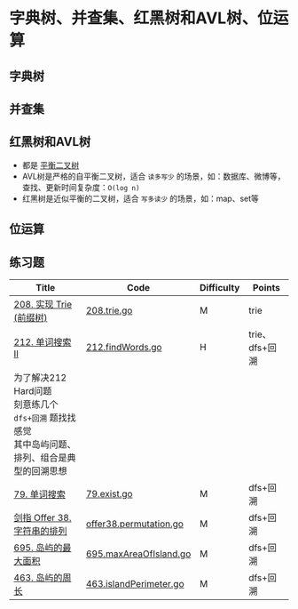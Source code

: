 # 字典树、并查集、红黑树和AVL树、位运算

## 字典树

## 并查集

## 红黑树和AVL树

- 都是 [平衡二叉树](https://zh.wikipedia.org/wiki/%E5%B9%B3%E8%A1%A1%E6%A0%91)
- AVL树是严格的自平衡二叉树，适合 `读多写少` 的场景，如：数据库、微博等，查找、更新时间复杂度：`O(log n)`
- 红黑树是近似平衡的二叉树，适合 `写多读少` 的场景，如：map、set等

## 位运算

## 练习题

| Title | Code | <span id="Top">Difficulty</span> | Points |
| ----- | ---- | -------------------------------- |--------|
|[208. 实现 Trie (前缀树)](https://leetcode-cn.com/problems/implement-trie-prefix-tree/)|[208.trie.go](208.trie.go)|M|trie|
|[212. 单词搜索 II](https://leetcode-cn.com/problems/word-search-ii/)|[212.findWords.go](212.findWords.go)|H|trie、dfs+回溯|
|为了解决212 Hard问题<br />刻意练几个 `dfs+回溯` 题找找感觉<br />其中岛屿问题、排列、组合是典型的回溯思想|
|[79. 单词搜索](https://leetcode-cn.com/problems/word-search/)|[79.exist.go](79.exist.go)|M|dfs+回溯|
|[剑指 Offer 38. 字符串的排列](https://leetcode-cn.com/problems/zi-fu-chuan-de-pai-lie-lcof/)|[offer38.permutation.go](offer38.permutation.go)|M|dfs+回溯|
|[695. 岛屿的最大面积](https://leetcode-cn.com/problems/max-area-of-island/)|[695.maxAreaOfIsland.go](695.maxAreaOfIsland.go)|M|dfs+回溯|
|[463. 岛屿的周长](https://leetcode-cn.com/problems/island-perimeter/)|[463.islandPerimeter.go](463.islandPerimeter.go)|M|dfs+回溯|
